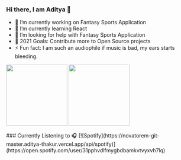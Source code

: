 ### Hi there, I am Aditya 👋

<!--
**Aditya-Thakur/Aditya-Thakur** is a ✨ _special_ ✨ repository because its `README.md` (this file) appears on your GitHub profile.
-->

 - 🔭 I’m currently working on Fantasy Sports Application
 - 🌱 I’m currently learning React 
 - 🤔 I’m looking for help with Fantasy Sports Application
 - 🥅 2021 Goals: Contribute more to Open Source projects
 - ⚡ Fun fact: I am such an audiophile if music is bad, my ears starts bleeding. 

<p float="left">
 <img height="165" src="https://github-readme-stats.aditya-thakur.vercel.app/api?username=aditya-thakur&hide=Stars,prs,contribs&count_private=true&show_icons=true&theme=radical&custom_title=My%20contributions%20yet">
<img height="165" src="https://github-readme-stats.aditya-thakur.vercel.app/api/top-langs/?username=aditya-thakur&hide=scss&langs_count=9&layout=compact&custom_title=Preferred%20Languages&theme=radical">
</p>
### Currently Listening to 🎧
[![Spotify](https://novatorem-git-master.aditya-thakur.vercel.app/api/spotify)](https://open.spotify.com/user/31pphvdlfmygbdbamkvtvyxvh7lq)


